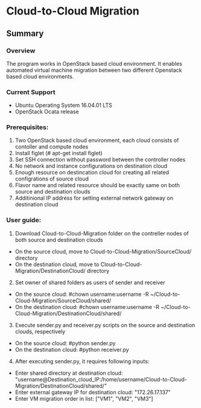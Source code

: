 # Cloud-to-Cloud Migration 
## Summary ##
### Overview ###

The program works in OpenStack based cloud environment. It enables automated virtual machine migration between two different Openstack based cloud environments.

### Current Support ###
* Ubuntu Operating System 16.04.01 LTS
* OpenStack Ocata release

### Prerequisites: ###
1. Two OpenStack based cloud environment, each cloud consists of contoller and compute nodes 
2. Install figlet   (# apt-get install figlet)
3. Set SSH connection without password between the controller nodes
4. No network and instance configurations on destination cloud 
5. Enough resource on destincation cloud for creating all related configrations of  source cloud
6. Flavor name and related resource should be exactly same on both source and destination clouds
7. Additinional IP address for setting external network gateway on destination cloud 

### User guide: ###
1. Download Cloud-to-Cloud-Migration folder on the contreller nodes of both  source and destination clouds
  * On the source cloud, move to Cloud-to-Cloud-Migration/SourceCloud/ directory
  * On the destination cloud, move to Cloud-to-Cloud-Migration/DestinationCloud/ directory
2. Set owner of shared folders as users of sender and receiver
  * On the source cloud: #chown username:username -R ~/Cloud-to-Cloud-Migration/SourceCloud/shared/
  * On the destination cloud: #chown username:username -R ~/Cloud-to-Cloud-Migration/DestinationCloud/shared/
3. Execute sender.py and receiver.py scripts on the source and destination clouds, respectively
  * On the source cloud: #python sender.py
  * On the destination cloud: #python receiver.py
4. After executing sender.py, it requires following inputs:
  * Enter shared directory at destination cloud: "username@Destination_cloud_IP:/home/username/Cloud-to-Cloud-Migration/DestinationCloud/shared/"
  * Enter external gateway IP for destination cloud: "172.26.17.137" 
  * Enter VM migration order in list: ["VM1", "VM2", "VM3"]




